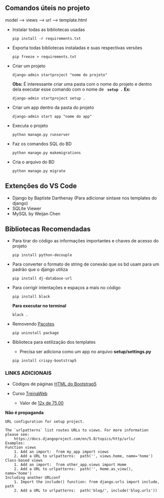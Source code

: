 ## Comandos úteis no projeto

model --> views --> url --> template.html

- Instalar todas as bibliotecas usadas
    ```
    pip install -r requirements.txt
    ```
- Exporta todas bibliotecas instaladas e suas respectivas versões
    ``` 
    pip freeze > requirements.txt 
    ```
- Criar um projeto
    ```
    django-admin startproject "nome do projeto"
    ```
    **Obs:** É interessante criar uma pasta com o nome do projeto e dentro dela executar esse comando com o nome de  **``` setup .```** 
    **Ex:**
    ```
    django-admin startproject setup .
    ```
- Criar um app dentro da pasta do projeto
    ```
    django-admin start app "nome do app"
    ```
- Executa o projeto
    ```
    python manage.py runserver
    ```
- Faz os comandos SQL do BD
    ```
    python manage.py makemigrations
    ```
- Cria o arquivo do BD
    ```
    python manage.py migrate
    ```


## Extenções do VS Code


- Django by Baptiste Darthenay (Para adicionar sintaxe nos templates do django)
- SQLite Viewer
- MySQL by Weijan Chen


## Bibliotecas Recomendadas

- Para tirar do código as informações importantes e chaves de acesso do projeto
    ```
    pip install python-decouple
    ```
- Para converter o formato de string de conexão que os bd usam para um padrão que o django utiliza
    ```
    pip install dj-database-url
    ```
- Para corrigir intentações e espaços a mais no código
    ```
    pip install black
    ```
	**Para executar no terminal**
	``` 
    black . 
    ```
- Removendo [Pacotes](https://horadecodar.com.br/como-remover-pacotes-instalados-em-python/)
    ```
    pip uninstall package
    ```

- Biblioteca para estilização dos templates
    - Precisa ser adiciona como um app no arquivo **setup/settings.py**

    ```
    pip install crispy-bootstrap5
    ```


### LINKS ADICIONAIS

- Códigos de páginas [HTML do Bootstrap5](https://getbootstrap.com/docs/5.3/content/tables/#overview)

- Curso [TreinaWeb](https://www.treinaweb.com.br)
    - Valor de [12x de 75,00](https://www.treinaweb.com.br/checkout/pagamento/plano/anual?forma=cartao)

**Não é propaganda**


```
URL configuration for setup project.

The `urlpatterns` list routes URLs to views. For more information please see:
    https://docs.djangoproject.com/en/5.0/topics/http/urls/
Examples:
Function views
    1. Add an import:  from my_app import views
    2. Add a URL to urlpatterns:  path('', views.home, name='home')
Class-based views
    1. Add an import:  from other_app.views import Home
    2. Add a URL to urlpatterns:  path('', Home.as_view(), name='home')
Including another URLconf
    1. Import the include() function: from django.urls import include, path
    2. Add a URL to urlpatterns:  path('blog/', include('blog.urls'))
```